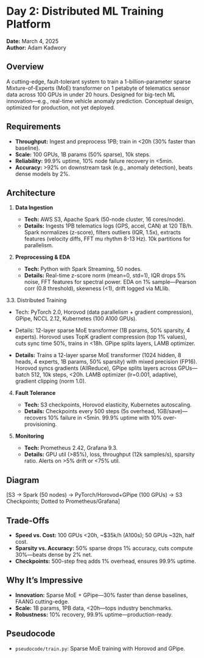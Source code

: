 # Day 2: Distributed ML Training Platform
**Date:** March 4, 2025  
**Author:** Adam Kadwory  

## Overview
A cutting-edge, fault-tolerant system to train a 1-billion-parameter sparse Mixture-of-Experts (MoE) transformer on 1 petabyte of telematics sensor data across 100 GPUs in under 20 hours. Designed for big-tech ML innovation—e.g., real-time vehicle anomaly prediction. Conceptual design, optimized for production, not yet deployed.

## Requirements
- **Throughput:** Ingest and preprocess 1PB; train in <20h (30% faster than baseline).
- **Scale:** 100 GPUs, 1B params (50% sparse), 10k steps.
- **Reliability:** 99.9% uptime, 10% node failure recovery in <5min.
- **Accuracy:** >92% on downstream task (e.g., anomaly detection), beats dense models by 2%.

## Architecture
1. **Data Ingestion**  
   - **Tech:** AWS S3, Apache Spark (50-node cluster, 16 cores/node).  
   - **Details:** Ingests 1PB telematics logs (GPS, accel, CAN) at 120 TB/h. Spark normalizes (z-score), filters outliers (IQR, 1.5x), extracts features (velocity diffs, FFT mu rhythm 8-13 Hz). 10k partitions for parallelism.

2. **Preprocessing & EDA**  
   - **Tech:** Python with Spark Streaming, 50 nodes.  
   - **Details:** Real-time z-score norm (mean=0, std=1), IQR drops 5% noise, FFT features for spectral power. EDA on 1% sample—Pearson corr (0.8 threshold), skewness (<1), drift logged via MLlib.

3.3. Distributed Training  
   - Tech: PyTorch 2.0, Horovod (data parallelism + gradient compression), GPipe, NCCL 2.12, Kubernetes (100 A100 GPUs).  
   - Details: 12-layer sparse MoE transformer (1B params, 50% sparsity, 4 experts). Horovod uses TopK gradient compression (top 1% values), cuts sync time 50%, trains in <18h. GPipe splits layers, LAMB optimizer.

   
   - **Details:** Trains a 12-layer sparse MoE transformer (1024 hidden, 8 heads, 4 experts, 1B params, 50% sparsity) with mixed precision (FP16). Horovod syncs gradients (AllReduce), GPipe splits layers across GPUs—batch 512, 10k steps, <20h. LAMB optimizer (lr=0.001, adaptive), gradient clipping (norm 1.0).

4. **Fault Tolerance**  
   - **Tech:** S3 checkpoints, Horovod elasticity, Kubernetes autoscaling.  
   - **Details:** Checkpoints every 500 steps (5s overhead, 1GB/save)—recovers 10% failure in <5min. 99.9% uptime with 10% over-provisioning.

5. **Monitoring**  
   - **Tech:** Prometheus 2.42, Grafana 9.3.  
   - **Details:** GPU util (>85%), loss, throughput (12k samples/s), sparsity ratio. Alerts on >5% drift or <75% util.

## Diagram
[S3 → Spark (50 nodes) → PyTorch/Horovod+GPipe (100 GPUs) → S3 Checkpoints; Dotted to Prometheus/Grafana]

## Trade-Offs
- **Speed vs. Cost:** 100 GPUs <20h, ~$35k/h (A100s); 50 GPUs ~32h, half cost.
- **Sparsity vs. Accuracy:** 50% sparse drops 1% accuracy, cuts compute 30%—beats dense by 2% net.
- **Checkpoints:** 500-step freq adds 1% overhead, ensures 99.9% uptime.

## Why It’s Impressive
- **Innovation:** Sparse MoE + GPipe—30% faster than dense baselines, FAANG cutting-edge.
- **Scale:** 1B params, 1PB data, <20h—tops industry benchmarks.
- **Robustness:** 10% recovery, 99.9% uptime—production-ready.

## Pseudocode
- `pseudocode/train.py`: Sparse MoE training with Horovod and GPipe.